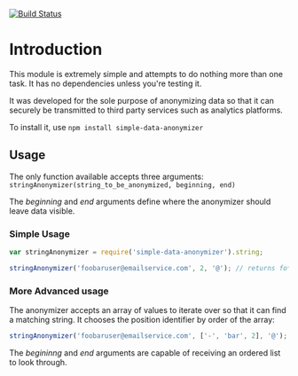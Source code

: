 [![Build Status](https://travis-ci.org/Howard3/node-simple-data-anonymizer.svg?branch=master)](https://travis-ci.org/Howard3/node-simple-data-anonymizer)

# Introduction

This module is extremely simple and attempts to do nothing more than one task. It has no dependencies unless you're 
testing it.

It was developed for the sole purpose of anonymizing data so that it can securely be transmitted to third party 
services such as analytics platforms.

To install it, use `npm install simple-data-anonymizer`

## Usage
The only function available accepts three arguments: `stringAnonymizer(string_to_be_anonymized, beginning, end)`

The _beginning_ and _end_ arguments define where the anonymizer should leave data visible.


### Simple Usage
```javascript
var stringAnonymizer = require('simple-data-anonymizer').string;

stringAnonymizer('foobaruser@emailservice.com', 2, '@'); // returns fo********@emailservice.com
```

### More Advanced usage
The anonymizer accepts an array of values to iterate over so that it can find a matching string. It chooses the 
position identifier by order of the array:

```javascript
stringAnonymizer('foobaruser@emailservice.com', ['-', 'bar', 2], '@'); // returns foobar****@emailservice.com
```

The _begininng_ and _end_ arguments are capable of receiving an ordered list to look through.